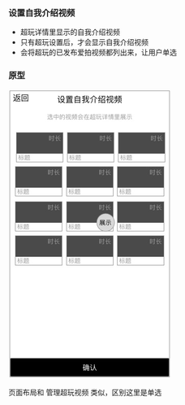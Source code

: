 ### 设置自我介绍视频
* 超玩详情里显示的自我介绍视频
* 只有超玩设置后，才会显示自我介绍视频
* 会将超玩的已发布爱拍视频都列出来，让用户单选

### 原型
![](img/个人中心-设置自我介绍视频.jpg)

页面布局和 管理超玩视频 类似，区别这里是单选

